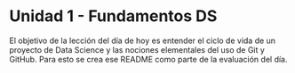 ﻿# Unidad 1 - Fundamentos DS
El objetivo de la lección del día de hoy es entender el ciclo de vida de un proyecto de Data Science y las nociones elementales del uso de Git y GitHub.
Para esto se crea ese README como parte de la evaluación del día.
